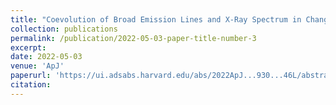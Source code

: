 ```yaml
---
title: "Coevolution of Broad Emission Lines and X-Ray Spectrum in Changing-look AGNs"
collection: publications
permalink: /publication/2022-05-03-paper-title-number-3
excerpt:
date: 2022-05-03
venue: 'ApJ'
paperurl: 'https://ui.adsabs.harvard.edu/abs/2022ApJ...930...46L/abstract'
citation:
---
```


